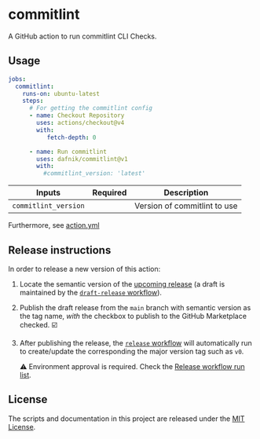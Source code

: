 # commitlint

A GitHub action to run commitlint CLI Checks.

## Usage

```yml
jobs:
  commitlint:
    runs-on: ubuntu-latest
    steps:
      # For getting the commitlint config
      - name: Checkout Repository
        uses: actions/checkout@v4
        with:
           fetch-depth: 0

      - name: Run commitlint
        uses: dafnik/commitlint@v1
        with:
          #commitlint_version: 'latest'
```

<!-- prettier-ignore-start -->
| Inputs               | Required | Description                  |
|----------------------|----------|------------------------------|
| `commitlint_version` |          | Version of commitlint to use |
<!-- prettier-ignore-end -->

Furthermore, see [action.yml](action.yml)

## Release instructions

In order to release a new version of this action:

1. Locate the semantic version of the [upcoming release][release-list] (a draft is maintained by the [`draft-release` workflow][draft-release]).

2. Publish the draft release from the `main` branch with semantic version as the tag name, _with_ the checkbox to publish to the GitHub Marketplace checked. :ballot_box_with_check:

3. After publishing the release, the [`release` workflow][release] will automatically run to create/update the corresponding the major version tag such as `v0`.

   ⚠️ Environment approval is required. Check the [Release workflow run list][release-workflow-runs].

## License

The scripts and documentation in this project are released under the [MIT License](LICENSE).

<!-- references -->

[release-list]: https://github.com/dafnik/commitlint/releases
[draft-release]: .github/workflows/draft-release.yml
[release]: .github/workflows/release.yml
[release-workflow-runs]: https://github.com/dafnik/commitlint/actions/workflows/release.yml